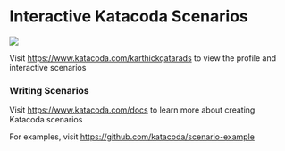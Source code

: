 # Interactive Katacoda Scenarios

[![](http://shields.katacoda.com/katacoda/karthickqatarads/count.svg)](https://www.katacoda.com/karthickqatarads "Get your profile on Katacoda.com")

Visit https://www.katacoda.com/karthickqatarads to view the profile and interactive scenarios

### Writing Scenarios
Visit https://www.katacoda.com/docs to learn more about creating Katacoda scenarios

For examples, visit https://github.com/katacoda/scenario-example
